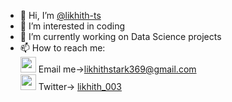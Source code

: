 - 👋 Hi, I’m <a href='https://github.com/likhith-ts' target='_blank'>@likhith-ts</a>
- 👀 I’m interested in coding
- 🌱 I’m currently working on Data Science projects
- 📫 How to reach me:</br>
   <img src='https://www.iconpacks.net/icons/1/free-mail-icon-142-thumb.png' height=25px> Email me-><a href='https://mail.google.com/mail/?view=cm&fs=1&to=likhithstark369@gmail.com' target='_blank'>likhithstark369@gmail.com</a></br>
   <img src='https://cdn-icons.flaticon.com/png/512/739/premium/739257.png?token=exp=1634400542~hmac=62cf3a0767c642978ffa8c072cac46fc' height=25px> Twitter-> <a href='https://twitter.com/likhith_003?ref_src=twsrc%5Etfw' target='_blank'>likhith_003</a></br>

<!---
likhith-ts/likhith-ts is a ✨ special ✨ repository because its `README.md` (this file) appears on your GitHub profile.
You can click the Preview link to take a look at your changes.
--->
<!-- - 💞️ I’m looking to collaborate on ... -->
